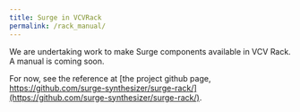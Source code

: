 ```yaml
---
title: Surge in VCVRack
permalink: /rack_manual/
---
```


We are undertaking work to make Surge components available in VCV Rack. A manual is coming soon.

For now, see the reference at [the project github page, https://github.com/surge-synthesizer/surge-rack/](https://github.com/surge-synthesizer/surge-rack/).

